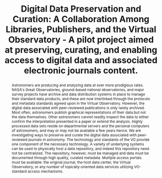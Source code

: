 ---
abstract: 'Astronomers are producing and analyzing data at ever more prodigious rates.
  NASA''s Great Observatories, ground-based national observatories, and major survey
  projects have archive and data distribution systems in place to manage their standard
  data products, and these are now interlinked through the protocols and metadata
  standards agreed upon in the Virtual Observatory. However, the digital data associated
  with peer-reviewed publications is only rarely archived. Most often, astronomers
  publish graphical representations of their data but not the data themselves. Other
  astronomers cannot readily inspect the data to either confirm the interpretation
  presented in a paper or extend the analysis. Highly processed data sets reside on
  departmental servers and the personal computers of astronomers, and may or may not
  be available a few years hence. We are investigating ways to preserve and curate
  the digital data associated with peer-reviewed journals in astronomy. The technology
  and standards of the VO provide one component of the necessary technology. A variety
  of underlying systems can be used to physically host a data repository, and indeed
  this repository need not be centralized. The repository, however, must be managed
  and data must be documented through high quality, curated metadata. Multiple access
  portals must be available: the original journal, the host data center, the Virtual
  Observatory, or any number of topically-oriented data services utilizing VO-standard
  access mechanisms.'
creators:
- Ehling, Teresa
- Plante, Ray
- Milkey, Robert
- Vishniac, Ethan
- Szalay, Alex
- DiLauro, Tim
- Choudhury, Sayeed
- Steffen, Julie
- Hanisch, Robert
date: null
document_url: https://services.phaidra.univie.ac.at/api/object/o:294565/download
grand_parent: iPRES
institutions: []
keywords:
- ithaca
landing_page_url: https://phaidra.univie.ac.at/o:294565
language: eng
layout: publication
license: CC BY-SA 3.0 AT
notes_url: null
parent: iPRES 2006
publication_type: presentation
size: 2044070
slides_url: null
source_name: iPRES
stream_url: null
title: 'Digital Data Preservation and Curation: A Collaboration Among Libraries, Publishers,
  and the Virtual Observatory - A pilot project aimed at preserving, curating, and
  enabling access to digital data and associated electronic journals content.'
year: 2006
---